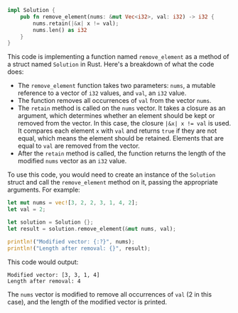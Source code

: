 ```rust
impl Solution {
    pub fn remove_element(nums: &mut Vec<i32>, val: i32) -> i32 {
        nums.retain(|&x| x != val);
        nums.len() as i32
    }
}
```



This code is implementing a function named `remove_element` as a method of a struct named `Solution` in Rust. Here's a breakdown of what the code does:

- The `remove_element` function takes two parameters: `nums`, a mutable reference to a vector of `i32` values, and `val`, an `i32` value.
- The function removes all occurrences of `val` from the vector `nums`.
- The `retain` method is called on the `nums` vector. It takes a closure as an argument, which determines whether an element should be kept or removed from the vector. In this case, the closure `|&x| x != val` is used. It compares each element `x` with `val` and returns `true` if they are not equal, which means the element should be retained. Elements that are equal to `val` are removed from the vector.
- After the `retain` method is called, the function returns the length of the modified `nums` vector as an `i32` value.

To use this code, you would need to create an instance of the `Solution` struct and call the `remove_element` method on it, passing the appropriate arguments. For example:

```rust
let mut nums = vec![3, 2, 2, 3, 1, 4, 2];
let val = 2;

let solution = Solution {};
let result = solution.remove_element(&mut nums, val);

println!("Modified vector: {:?}", nums);
println!("Length after removal: {}", result);
```

This code would output:

```
Modified vector: [3, 3, 1, 4]
Length after removal: 4
```

The `nums` vector is modified to remove all occurrences of `val` (2 in this case), and the length of the modified vector is printed.